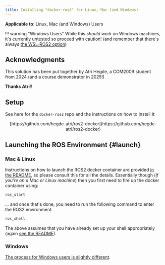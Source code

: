 ```yaml
---
title: Installing "docker-ros2" for Linux, Mac (and Windows)
---
```


**Applicable to**: Linux, Mac (and Windows) Users

!!! warning "Windows Users"
    While this *should* work on Windows machines, it's currently untested so proceed with caution! (and remember that there's always [the WSL-ROS2 option](../wsl-ros/install.md))

## Acknowledgments

This solution has been put together by Atri Hegde, a COM2009 student from 2024 (and a course demonstrator in 2025!)

**Thanks Atri**!!

## Setup

See here for the `docker-ros2` repo and the instructions on how to install it: 

<center>[https://github.com/hegde-atri/ros2-docker](https://github.com/hegde-atri/ros2-docker)</center>

## Launching the ROS Environment {#launch}

### Mac & Linux

Instructions on how to launch the ROS2 docker container are provided [in the README](https://github.com/hegde-atri/ros2-docker?tab=readme-ov-file#ros2-humble-development-container), so please consult this for all the details. Essentially though (*if you're on a Mac or Linux machine*) then you first need to fire up the docker container using:

```bash
ros_start
```

... and once that's done, you need to run the following command to enter the ROS2 environment:

```bash
ros_shell
```

The above assumes that you have already set up your shell appropriately (again [see the README](https://github.com/hegde-atri/ros2-docker?tab=readme-ov-file#ros2-humble-development-container)).

### Windows

[The process for Windows users is slightly different](https://github.com/hegde-atri/ros2-docker?tab=readme-ov-file#windows). 
